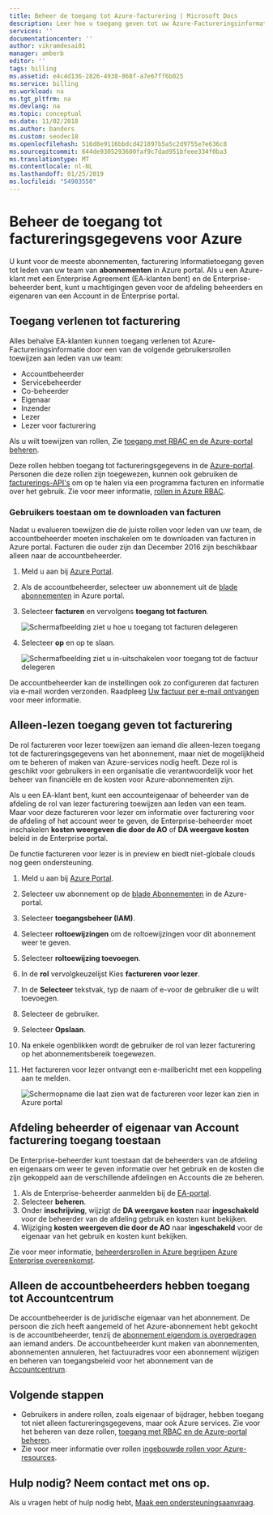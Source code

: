 ```yaml
---
title: Beheer de toegang tot Azure-facturering | Microsoft Docs
description: Leer hoe u toegang geven tot uw Azure-Factureringsinformatie voor leden van uw team.
services: ''
documentationcenter: ''
author: vikramdesai01
manager: amberb
editor: ''
tags: billing
ms.assetid: e4c4d136-2826-4938-868f-a7e67ff6b025
ms.service: billing
ms.workload: na
ms.tgt_pltfrm: na
ms.devlang: na
ms.topic: conceptual
ms.date: 11/02/2018
ms.author: banders
ms.custom: seodec18
ms.openlocfilehash: 516d8e9116bbdcd421897b5a5c2d9755e7e636c8
ms.sourcegitcommit: 644de9305293600faf9c7dad951bfeee334f0ba3
ms.translationtype: MT
ms.contentlocale: nl-NL
ms.lasthandoff: 01/25/2019
ms.locfileid: "54903550"
---
```

# <a name="manage-access-to-billing-information-for-azure"></a>Beheer de toegang tot factureringsgegevens voor Azure

U kunt voor de meeste abonnementen, facturering Informatietoegang geven tot leden van uw team van **abonnementen** in Azure portal. Als u een Azure-klant met een Enterprise Agreement (EA-klanten bent) en de Enterprise-beheerder bent, kunt u machtigingen geven voor de afdeling beheerders en eigenaren van een Account in de Enterprise portal.

## <a name="give-access-to-billing"></a>Toegang verlenen tot facturering

Alles behalve EA-klanten kunnen toegang verlenen tot Azure-Factureringsinformatie door een van de volgende gebruikersrollen toewijzen aan leden van uw team:

- Accountbeheerder
- Servicebeheerder
- Co-beheerder
- Eigenaar
- Inzender
- Lezer
- Lezer voor facturering

Als u wilt toewijzen van rollen, Zie [toegang met RBAC en de Azure-portal beheren](../role-based-access-control/role-assignments-portal.md).

Deze rollen hebben toegang tot factureringsgegevens in de [Azure-portal](https://portal.azure.com/). Personen die deze rollen zijn toegewezen, kunnen ook gebruiken de [facturerings-API's](billing-usage-rate-card-overview.md) om op te halen via een programma facturen en informatie over het gebruik. Zie voor meer informatie, [rollen in Azure RBAC](../role-based-access-control/built-in-roles.md).

### <a name="opt-in"></a> Gebruikers toestaan om te downloaden van facturen

Nadat u evalueren toewijzen die de juiste rollen voor leden van uw team, de accountbeheerder moeten inschakelen om te downloaden van facturen in Azure portal. Facturen die ouder zijn dan December 2016 zijn beschikbaar alleen naar de accountbeheerder.

1. Meld u aan bij [Azure Portal](https://portal.azure.com/).
1. Als de accountbeheerder, selecteer uw abonnement uit de [blade abonnementen](https://portal.azure.com/#blade/Microsoft_Azure_Billing/SubscriptionsBlade) in Azure portal.

1. Selecteer **facturen** en vervolgens **toegang tot facturen**.

    ![Schermafbeelding ziet u hoe u toegang tot facturen delegeren](./media/billing-manage-access/AA-optin.png)

1. Selecteer **op** en op te slaan.

    ![Schermafbeelding ziet u in-uitschakelen voor toegang tot de factuur delegeren](./media/billing-manage-access/AA-optinAllow.png)

De accountbeheerder kan de instellingen ook zo configureren dat facturen via e-mail worden verzonden. Raadpleeg [Uw factuur per e-mail ontvangen](billing-download-azure-invoice-daily-usage-date.md) voor meer informatie.

## <a name="give-read-only-access-to-billing"></a>Alleen-lezen toegang geven tot facturering

De rol factureren voor lezer toewijzen aan iemand die alleen-lezen toegang tot de factureringsgegevens van het abonnement, maar niet de mogelijkheid om te beheren of maken van Azure-services nodig heeft. Deze rol is geschikt voor gebruikers in een organisatie die verantwoordelijk voor het beheer van financiële en de kosten voor Azure-abonnementen zijn.

Als u een EA-klant bent, kunt een accounteigenaar of beheerder van de afdeling de rol van lezer facturering toewijzen aan leden van een team. Maar voor deze factureren voor lezer om informatie over facturering voor de afdeling of het account weer te geven, de Enterprise-beheerder moet inschakelen **kosten weergeven die door de AO** of **DA weergave kosten** beleid in de Enterprise portal.

De functie factureren voor lezer is in preview en biedt niet-globale clouds nog geen ondersteuning.

1. Meld u aan bij [Azure Portal](https://portal.azure.com/).
1. Selecteer uw abonnement op de [blade Abonnementen](https://portal.azure.com/#blade/Microsoft_Azure_Billing/SubscriptionsBlade) in de Azure-portal.

1. Selecteer **toegangsbeheer (IAM)**.
1. Selecteer **roltoewijzingen** om de roltoewijzingen voor dit abonnement weer te geven.
1. Selecteer **roltoewijzing toevoegen**.
1. In de **rol** vervolgkeuzelijst Kies **factureren voor lezer**.
1. In de **Selecteer** tekstvak, typ de naam of e-voor de gebruiker die u wilt toevoegen.
1. Selecteer de gebruiker.
1. Selecteer **Opslaan**.
1. Na enkele ogenblikken wordt de gebruiker de rol van lezer facturering op het abonnementsbereik toegewezen.
1. Het factureren voor lezer ontvangt een e-mailbericht met een koppeling aan te melden.

    ![Schermopname die laat zien wat de factureren voor lezer kan zien in Azure portal](./media/billing-manage-access/billing-reader-view.png)

## <a name="allow-department-administrator-or-account-owner-billing-access"></a>Afdeling beheerder of eigenaar van Account facturering toegang toestaan

De Enterprise-beheerder kunt toestaan dat de beheerders van de afdeling en eigenaars om weer te geven informatie over het gebruik en de kosten die zijn gekoppeld aan de verschillende afdelingen en Accounts die ze beheren.

1. Als de Enterprise-beheerder aanmelden bij de [EA-portal](https://ea.azure.com/).
1. Selecteer **beheren**.
1. Onder **inschrijving**, wijzigt de **DA weergave kosten** naar **ingeschakeld** voor de beheerder van de afdeling gebruik en kosten kunt bekijken.
1. Wijziging **kosten weergeven die door de AO** naar **ingeschakeld** voor de eigenaar van het gebruik en kosten kunt bekijken.


Zie voor meer informatie, [beheerdersrollen in Azure begrijpen Azure Enterprise overeenkomst](billing-understand-ea-roles.md).

## <a name="only-account-admins-can-access-account-center"></a>Alleen de accountbeheerders hebben toegang tot Accountcentrum

De accountbeheerder is de juridische eigenaar van het abonnement. De persoon die zich heeft aangemeld of het Azure-abonnement hebt gekocht is de accountbeheerder, tenzij de [abonnement eigendom is overgedragen](billing-subscription-transfer.md) aan iemand anders. De accountbeheerder kunt maken van abonnementen, abonnementen annuleren, het factuuradres voor een abonnement wijzigen en beheren van toegangsbeleid voor het abonnement van de [Accountcentrum](https://account.azure.com/Subscriptions).

## <a name="next-steps"></a>Volgende stappen

- Gebruikers in andere rollen, zoals eigenaar of bijdrager, hebben toegang tot niet alleen factureringsgegevens, maar ook Azure services. Zie voor het beheren van deze rollen, [toegang met RBAC en de Azure-portal beheren](../role-based-access-control/role-assignments-portal.md).
- Zie voor meer informatie over rollen [ingebouwde rollen voor Azure-resources](../role-based-access-control/built-in-roles.md).

## <a name="need-help-contact-us"></a>Hulp nodig? Neem contact met ons op.

Als u vragen hebt of hulp nodig hebt, [Maak een ondersteuningsaanvraag](https://portal.azure.com/#blade/Microsoft_Azure_Support/HelpAndSupportBlade/newsupportrequest).
